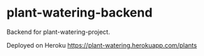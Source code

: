 # plant-watering-backend

Backend for plant-watering-project.

Deployed on Heroku https://plant-watering.herokuapp.com/plants
